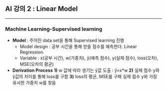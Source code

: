  ## **AI 강의 2 : Linear Model**
 ---
 ### Machine Learning-Supervised learning
 * **Model** : 주어진 data set을 통해 Supervised learning 진행
   + Model design : 공부 시간을 통해 받을 점수를 예측한다. Linear Regression. 
   + Variable : x(공부 시간), w(가중치), ŷ(예측 점수), y(실제 점수), loss(오차), MSE(오차의 평균)
 * **Derivation Process**
   **1)** w 값에 따라 생기는 ŷ값 도출 : ŷ=x*w
   **2)** 실제 점수 y와 ŷ값의 차이를 통해 loss를 구함
   **3)** loss의 평균, MSE를 구해 실제 점수 y와 가장 유사한 가중치 w를 찾음
 
